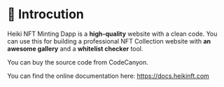 # 👋 Introcution

Heiki NFT Minting Dapp is a **high-quality** website with a clean code. You can use this for building a professional NFT Collection website with **an awesome gallery** and a **whitelist checker** tool.

You can buy the source code from CodeCanyon.

You can find the online documentation here: https://docs.heikinft.com
